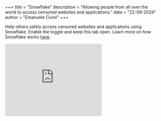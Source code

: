 +++
title = "Snowflake"
description = "Allowing people from all over the world to access censored websites and applications."
date = "22-09-2024"
author = "Emanuele Civini"
+++

Help others safely access censored websites and applications using Snowflake. Enable the toggle and keep this tab open.
Learn more on how Snowflake works [here](https://snowflake.torproject.org/?lang=en_US).

<iframe src="https://snowflake.torproject.org/embed.html" width="320" height="240" frameborder="0" scrolling="no"></iframe>